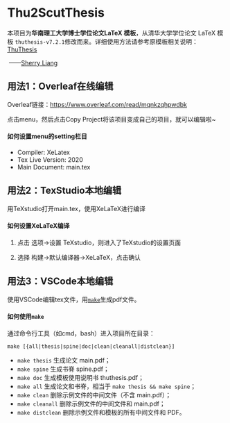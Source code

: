 # Thu2ScutThesis

本项目为**华南理工大学博士学位论文LaTeX 模板**，从清华大学学位论文 LaTeX 模板 `thuthesis-v7.2.1`修改而来。详细使用方法请参考原模板相关说明：[ThuThesis](https://github.com/tuna/thuthesis)

​                                                                                                                                                             ——[Sherry Liang](mailto:cssherryliang@gmail.com)


## 用法1：Overleaf在线编辑

Overleaf链接：https://www.overleaf.com/read/mqnkzqhpwdbk

点击menu，然后点击Copy Project将该项目变成自己的项目，就可以编辑啦~

#### 如何设置menu的setting栏目

* Compiler: XeLatex
* Tex Live Version: 2020
* Main Document: main.tex

## 用法2：TexStudio本地编辑

用TeXstudio打开main.tex，使用XeLaTeX进行编译

#### 如何设置XeLaTeX编译

1. 点击 选项→设置 TeXstudio，则进入了TeXstudio的设置页面

2. 选择 构建→默认编译器→XeLaTeX，点击确认

## 用法3：VSCode本地编辑

使用VSCode编辑tex文件，用[`make`](https://cmake.org/install/)生成pdf文件。

#### 如何使用`make`

通过命令行工具（如cmd，bash）进入项目所在目录：

```shell
make [{all|thesis|spine|doc|clean|cleanall|distclean}]
```


* `make thesis`    生成论文 main.pdf；
* `make spine`     生成书脊 spine.pdf；
* `make doc`       生成模板使用说明书 thuthesis.pdf；
* `make all`       生成论文和书脊，相当于 `make thesis && make spine`；
* `make clean`     删除示例文件的中间文件（不含 main.pdf）；
* `make cleanall`  删除示例文件的中间文件和 main.pdf；
* `make distclean` 删除示例文件和模板的所有中间文件和 PDF。

